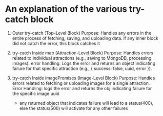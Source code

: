 # An explanation of the various try-catch block

1. Outer try-catch (Top-Level Block)
   Purpose: Handles any errors in the entire process of fetching, saving, and uploading data. If any inner block did not catch the error, this block catches it

2. try-catch Inside map (Attraction-Level Block)
   Purpose: Handles errors related to individual attractions (e.g., saving to MongoDB, processing images).
   error handling: Logs the error and returns an object indicating failure for that specific attraction (e.g., { success: false, uuid, error }).

3. try-catch Inside imagePromises (Image-Level Block)
   Purpose: Handles errors related to fetching or uploading images for a single attraction.
   Error Handling: logs the error and returns the obj indicating failure for the specific image uuid

    - any returned object that indicates failure will lead to a status(400), else the status(500) will activate for any other failures

